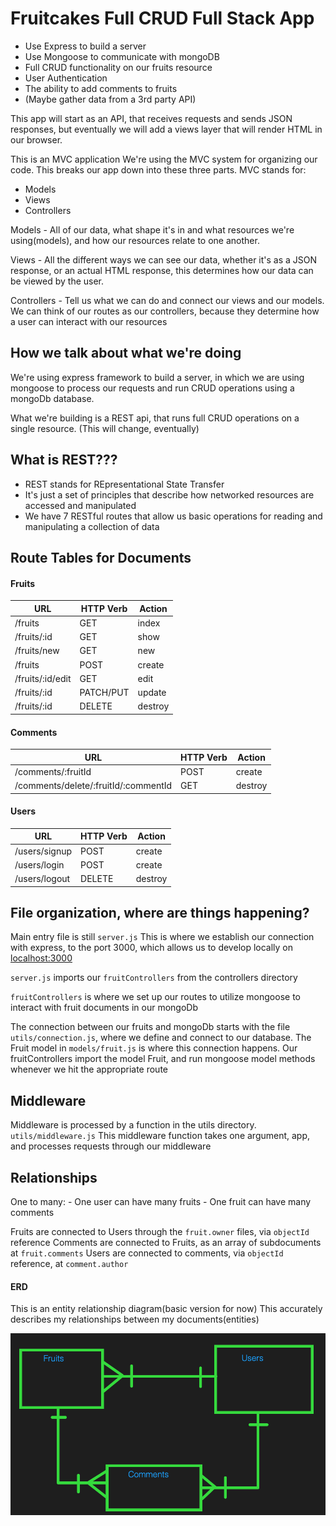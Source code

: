# Fruitcakes Full CRUD Full Stack App

- Use Express to build a server
- Use Mongoose to communicate with mongoDB
- Full CRUD functionality on our fruits resource
- User Authentication
- The ability to add comments to fruits
- (Maybe gather data from a 3rd party API)

This app will start as an API, that receives requests and sends JSON responses, but eventually we will add a views layer that will render HTML in our browser.

This is an MVC application
We're using the MVC system for organizing our code.
This breaks our app down into these three parts.
MVC stands for: 
- Models
- Views
- Controllers

Models - All of our data, what shape it's in and what resources we're using(models), and how our resources relate to one another.

Views - All the different ways we can see our data, whether it's as a JSON response, or an actual HTML response, this determines how our data can be viewed by the user.

Controllers - Tell us what we can do and connect our views and our models. We can think of our routes as our controllers, because they determine how a user can interact with our resources

## How we talk about what we're doing

We're using express framework to build a server, in which we are using mongoose to process our requests and run CRUD operations using a mongoDb database.

What we're building is a REST api, that runs full CRUD operations on a single resource. (This will change, eventually)

## What is REST???

- REST stands for REpresentational State Transfer
- It's just a set of principles that describe how networked resources are accessed and manipulated
- We have 7 RESTful routes that allow us basic operations for reading and manipulating a collection of data

## Route Tables for Documents

#### Fruits

| **URL**            | **HTTP Verb** | **Action** |
|--------------------|---------------|------------|
| /fruits            | GET           | index      |
| /fruits/:id        | GET           | show       |
| /fruits/new        | GET           | new        |
| /fruits            | POST          | create     |
| /fruits/:id/edit   | GET           | edit       |
| /fruits/:id        | PATCH/PUT     | update     |
| /fruits/:id        | DELETE        | destroy    |

#### Comments

| **URL**            | **HTTP Verb** | **Action** |
|--------------------------------------|------------|------------|
| /comments/:fruitId                   | POST       | create     |
| /comments/delete/:fruitId/:commentId | GET        | destroy    |

#### Users

| **URL**            | **HTTP Verb** | **Action** |
|--------------------|---------------|------------|
| /users/signup      | POST          | create     |
| /users/login       | POST          | create     |
| /users/logout      | DELETE        | destroy    |


## File organization, where are things happening?

Main entry file is still `server.js`
This is where we establish our connection with express, to the port 3000, which allows us to develop locally on [localhost:3000](http://localhost:3000/)

`server.js` imports our `fruitControllers` from the controllers directory

`fruitControllers` is where we set up our routes to utilize mongoose to interact with fruit documents in our mongoDb

The connection between our fruits and mongoDb starts with the file `utils/connection.js`, where we define and connect to our database. The Fruit model in `models/fruit.js` is where this connection happens. Our fruitControllers import the model Fruit, and run mongoose model methods whenever we hit the appropriate route

## Middleware

Middleware is processed by a function in the utils directory. `utils/middleware.js` This middleware function takes one argument, app, and processes requests through our middleware

## Relationships

One to many: 
    - One user can have many fruits
    - One fruit can have many comments

Fruits are connected to Users through the `fruit.owner` files, via `objectId` reference
Comments are connected to Fruits, as an array of subdocuments at `fruit.comments`
Users are connected to comments, via `objectId` reference, at `comment.author`

#### ERD

This is an entity relationship diagram(basic version for now)
This accurately describes my relationships between my documents(entities)

![entityRelationshipDiagram](images/ERD.png)